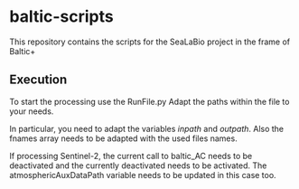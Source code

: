 # baltic-scripts
This repository contains the scripts for the SeaLaBio project in the frame of Baltic+

## Execution
To start the processing use the RunFile.py
Adapt the paths within the file to your needs.

In particular, you need to adapt the variables *inpath* and *outpath*.
Also the fnames array needs to be adapted with the used files names.

If processing Sentinel-2, the current call to baltic_AC needs to be deactivated and the currently deactivated needs to be activated.
The atmosphericAuxDataPath variable needs to be updated in this case too.
